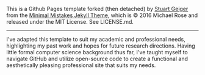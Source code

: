 This is a Github Pages template forked (then detached) by [Stuart Geiger](https://github.com/staeiou) from the [Minimal Mistakes Jekyll Theme](https://mmistakes.github.io/minimal-mistakes/), which is © 2016 Michael Rose and released under the MIT License. See LICENSE.md.

------ 
I've adapted this template to suit my academic and professional needs, highlighting my past work and hopes for future research directions. Having little formal computer science background thus far, I've taught myself to navigate GitHub and utilize open-source code to create a functional and aesthetically pleasing professional site that suits my needs.


